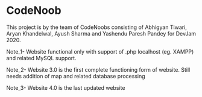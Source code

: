 # CodeNoob
This project is by the team of CodeNoobs consisting of Abhigyan Tiwari, Aryan Khandelwal, Ayush Sharma and Yashendu Paresh Pandey for DevJam 2020.

Note_1- Website functional only with support of .php localhost (eg. XAMPP) and related MySQL support.

Note_2- Website 3.0 is the first complete functioning form of website. Still needs addition of map and related database processing

Note_3- Website 4.0 is the last updated website

